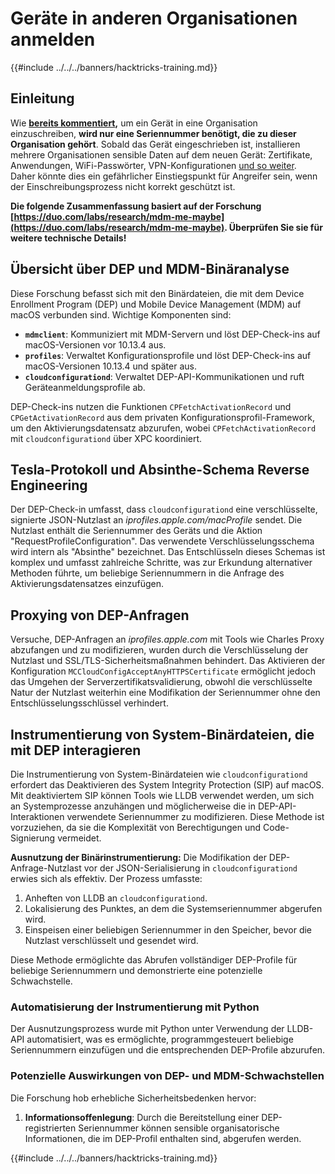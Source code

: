 # Geräte in anderen Organisationen anmelden

{{#include ../../../banners/hacktricks-training.md}}

## Einleitung

Wie [**bereits kommentiert**](./#what-is-mdm-mobile-device-management)**,** um ein Gerät in eine Organisation einzuschreiben, **wird nur eine Seriennummer benötigt, die zu dieser Organisation gehört**. Sobald das Gerät eingeschrieben ist, installieren mehrere Organisationen sensible Daten auf dem neuen Gerät: Zertifikate, Anwendungen, WiFi-Passwörter, VPN-Konfigurationen [und so weiter](https://developer.apple.com/enterprise/documentation/Configuration-Profile-Reference.pdf).\
Daher könnte dies ein gefährlicher Einstiegspunkt für Angreifer sein, wenn der Einschreibungsprozess nicht korrekt geschützt ist.

**Die folgende Zusammenfassung basiert auf der Forschung [https://duo.com/labs/research/mdm-me-maybe](https://duo.com/labs/research/mdm-me-maybe). Überprüfen Sie sie für weitere technische Details!**

## Übersicht über DEP und MDM-Binäranalyse

Diese Forschung befasst sich mit den Binärdateien, die mit dem Device Enrollment Program (DEP) und Mobile Device Management (MDM) auf macOS verbunden sind. Wichtige Komponenten sind:

- **`mdmclient`**: Kommuniziert mit MDM-Servern und löst DEP-Check-ins auf macOS-Versionen vor 10.13.4 aus.
- **`profiles`**: Verwaltet Konfigurationsprofile und löst DEP-Check-ins auf macOS-Versionen 10.13.4 und später aus.
- **`cloudconfigurationd`**: Verwaltet DEP-API-Kommunikationen und ruft Geräteanmeldungsprofile ab.

DEP-Check-ins nutzen die Funktionen `CPFetchActivationRecord` und `CPGetActivationRecord` aus dem privaten Konfigurationsprofil-Framework, um den Aktivierungsdatensatz abzurufen, wobei `CPFetchActivationRecord` mit `cloudconfigurationd` über XPC koordiniert.

## Tesla-Protokoll und Absinthe-Schema Reverse Engineering

Der DEP-Check-in umfasst, dass `cloudconfigurationd` eine verschlüsselte, signierte JSON-Nutzlast an _iprofiles.apple.com/macProfile_ sendet. Die Nutzlast enthält die Seriennummer des Geräts und die Aktion "RequestProfileConfiguration". Das verwendete Verschlüsselungsschema wird intern als "Absinthe" bezeichnet. Das Entschlüsseln dieses Schemas ist komplex und umfasst zahlreiche Schritte, was zur Erkundung alternativer Methoden führte, um beliebige Seriennummern in die Anfrage des Aktivierungsdatensatzes einzufügen.

## Proxying von DEP-Anfragen

Versuche, DEP-Anfragen an _iprofiles.apple.com_ mit Tools wie Charles Proxy abzufangen und zu modifizieren, wurden durch die Verschlüsselung der Nutzlast und SSL/TLS-Sicherheitsmaßnahmen behindert. Das Aktivieren der Konfiguration `MCCloudConfigAcceptAnyHTTPSCertificate` ermöglicht jedoch das Umgehen der Serverzertifikatsvalidierung, obwohl die verschlüsselte Natur der Nutzlast weiterhin eine Modifikation der Seriennummer ohne den Entschlüsselungsschlüssel verhindert.

## Instrumentierung von System-Binärdateien, die mit DEP interagieren

Die Instrumentierung von System-Binärdateien wie `cloudconfigurationd` erfordert das Deaktivieren des System Integrity Protection (SIP) auf macOS. Mit deaktiviertem SIP können Tools wie LLDB verwendet werden, um sich an Systemprozesse anzuhängen und möglicherweise die in DEP-API-Interaktionen verwendete Seriennummer zu modifizieren. Diese Methode ist vorzuziehen, da sie die Komplexität von Berechtigungen und Code-Signierung vermeidet.

**Ausnutzung der Binärinstrumentierung:**
Die Modifikation der DEP-Anfrage-Nutzlast vor der JSON-Serialisierung in `cloudconfigurationd` erwies sich als effektiv. Der Prozess umfasste:

1. Anheften von LLDB an `cloudconfigurationd`.
2. Lokalisierung des Punktes, an dem die Systemseriennummer abgerufen wird.
3. Einspeisen einer beliebigen Seriennummer in den Speicher, bevor die Nutzlast verschlüsselt und gesendet wird.

Diese Methode ermöglichte das Abrufen vollständiger DEP-Profile für beliebige Seriennummern und demonstrierte eine potenzielle Schwachstelle.

### Automatisierung der Instrumentierung mit Python

Der Ausnutzungsprozess wurde mit Python unter Verwendung der LLDB-API automatisiert, was es ermöglichte, programmgesteuert beliebige Seriennummern einzufügen und die entsprechenden DEP-Profile abzurufen.

### Potenzielle Auswirkungen von DEP- und MDM-Schwachstellen

Die Forschung hob erhebliche Sicherheitsbedenken hervor:

1. **Informationsoffenlegung**: Durch die Bereitstellung einer DEP-registrierten Seriennummer können sensible organisatorische Informationen, die im DEP-Profil enthalten sind, abgerufen werden.

{{#include ../../../banners/hacktricks-training.md}}
